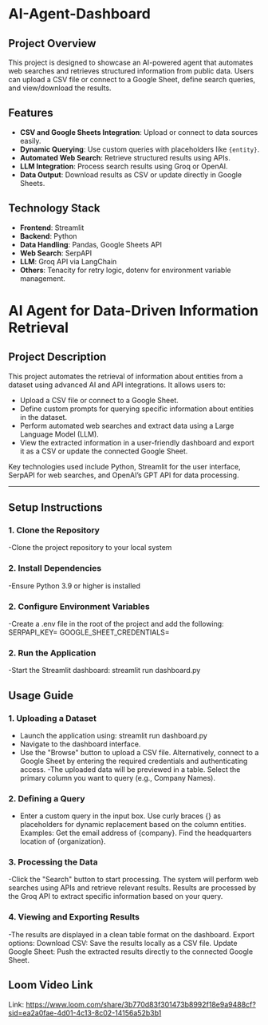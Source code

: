 # AI-Agent-Dashboard


## Project Overview
This project is designed to showcase an AI-powered agent that automates web searches and retrieves structured information from public data. Users can upload a CSV file or connect to a Google Sheet, define search queries, and view/download the results.

## Features
- **CSV and Google Sheets Integration**: Upload or connect to data sources easily.
- **Dynamic Querying**: Use custom queries with placeholders like `{entity}`.
- **Automated Web Search**: Retrieve structured results using APIs.
- **LLM Integration**: Process search results using Groq or OpenAI.
- **Data Output**: Download results as CSV or update directly in Google Sheets.

## Technology Stack
- **Frontend**: Streamlit
- **Backend**: Python
- **Data Handling**: Pandas, Google Sheets API
- **Web Search**: SerpAPI
- **LLM**: Groq API via LangChain
- **Others**: Tenacity for retry logic, dotenv for environment variable management.

# **AI Agent for Data-Driven Information Retrieval**

## **Project Description**
This project automates the retrieval of information about entities from a dataset using advanced AI and API integrations. It allows users to:
- Upload a CSV file or connect to a Google Sheet.
- Define custom prompts for querying specific information about entities in the dataset.
- Perform automated web searches and extract data using a Large Language Model (LLM).
- View the extracted information in a user-friendly dashboard and export it as a CSV or update the connected Google Sheet.

Key technologies used include Python, Streamlit for the user interface, SerpAPI for web searches, and OpenAI’s GPT API for data processing.

---

## **Setup Instructions**

### **1. Clone the Repository**
-Clone the project repository to your local system
### **2. Install Dependencies**
-Ensure Python 3.9 or higher is installed
### **2. Configure Environment Variables**
-Create a .env file in the root of the project and add the following:
  SERPAPI_KEY=<Your SerpAPI Key>
  GOOGLE_SHEET_CREDENTIALS=<Path to your Google Sheets credentials JSON file>
### **2. Run the Application**
-Start the Streamlit dashboard:
 streamlit run dashboard.py

## **Usage Guide**

### **1. Uploading a Dataset**
- Launch the application using:
  streamlit run dashboard.py
- Navigate to the dashboard interface.
- Use the "Browse" button to upload a CSV file. Alternatively, connect to a Google Sheet by 
  entering the required credentials and authenticating access.
-The uploaded data will be previewed in a table. Select the primary column you want to query 
 (e.g., Company Names).
### **2. Defining a Query**
- Enter a custom query in the input box. Use curly braces {} as placeholders for dynamic replacement based on the column entities.
Examples:
Get the email address of {company}.
Find the headquarters location of {organization}.
### **3. Processing the Data**
-Click the "Search" button to start processing.
  The system will perform web searches using APIs and retrieve relevant results.
  Results are processed by the Groq API to extract specific information based on your query.
 ### **4. Viewing and Exporting Results**
 -The results are displayed in a clean table format on the dashboard.
  Export options:
     Download CSV: Save the results locally as a CSV file.
     Update Google Sheet: Push the extracted results directly to the connected Google Sheet.

## Loom Video Link
 Link: https://www.loom.com/share/3b770d83f301473b8992f18e9a9488cf?sid=ea2a0fae-4d01-4c13-8c02-14156a52b3b1


